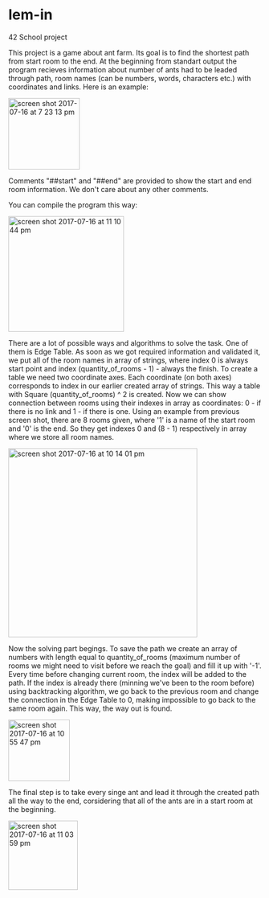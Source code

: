 # lem-in
42 School project

This project is a game about ant farm. Its goal is to find the shortest path from start room to the end. 
At the beginning from standart output the program recieves information about number of ants had to be leaded through path, room names (can be numbers, words, characters etc.) with coordinates and links. Here is an example:

<img width="142" alt="screen shot 2017-07-16 at 7 23 13 pm" align="middle" src="https://user-images.githubusercontent.com/25576444/28254024-ea2c5eb6-6a5d-11e7-922c-5808975b2419.png" >

Comments "##start" and "##end" are provided to show the start and end room information. We don't care about any other comments.

You can compile the program this way:

<img width="230" alt="screen shot 2017-07-16 at 11 10 44 pm" src="https://user-images.githubusercontent.com/25576444/28256980-19ebd910-6a7c-11e7-9d7a-d1abb891b823.png">

There are a lot of possible ways and algorithms to solve the task. One of them is Edge Table.
As soon as we got required information and validated it, we put all of the room names in array of strings, where index 0 is always start point and index (quantity_of_rooms - 1) - always the finish.
To create a table we need two coordinate axes. Each coordinate (on both axes) corresponds to index in our earlier created array of strings. This way a table with Square (quantity_of_rooms) ^ 2 is created. Now we can show connection between rooms using their indexes in array as coordinates: 0 - if there is no link and 1 - if there is one.
Using an example from previous screen shot, there are 8 rooms given, where '1' is a name of the start room and '0' is the end. So they get indexes 0 and (8 - 1) respectively in array where we store all room names.

<img width="376" alt="screen shot 2017-07-16 at 10 14 01 pm" align="middle" src="https://user-images.githubusercontent.com/25576444/28256139-31e6c53c-6a74-11e7-8e3d-3b07d6463b9e.png">

Now the solving part begings. To save the path we create an array of numbers with length equal to quantity_of_rooms (maximum number of rooms we might need to visit before we reach the goal) and fill it up with '-1'. Every time before changing current room, the index will be added to the path. If the index is already there (minning we've been to the room before) using backtracking algorithm, we go back to the previous room and change the connection in the Edge Table to 0, making impossible to go back to the same room again. This way, the way out is found.

<img width="122" alt="screen shot 2017-07-16 at 10 55 47 pm" src="https://user-images.githubusercontent.com/25576444/28256736-f710ff44-6a79-11e7-821a-0bbc58196e7d.png">

The final step is to take every singe ant and lead it through the created path all the way to the end, corsidering that all of the ants are in a start room at the beginning.

<img width="138" alt="screen shot 2017-07-16 at 11 03 59 pm" src="https://user-images.githubusercontent.com/25576444/28256885-36e1a3fc-6a7b-11e7-8a92-ef6f8a20740d.png">

